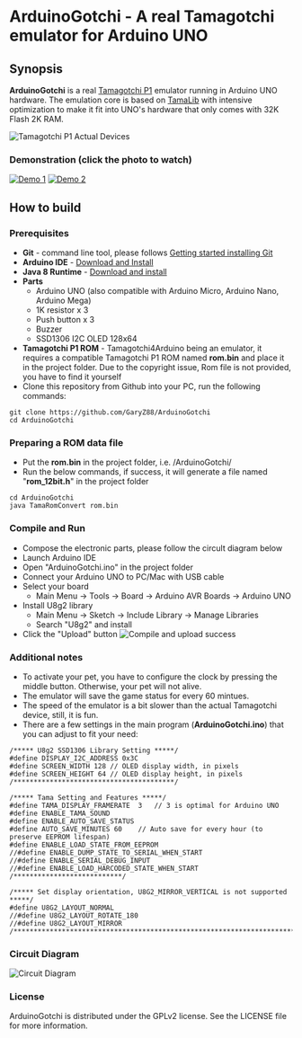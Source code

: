 # ArduinoGotchi - A real Tamagotchi emulator for Arduino UNO

## Synopsis

**ArduinoGotchi** is a real [Tamagotchi P1](https://tamagotchi.fandom.com/wiki/Tamagotchi_(1996_Pet)) emulator running in Arduino UNO hardware. The emulation core is based on [TamaLib](https://github.com/jcrona/tamalib) with intensive optimization to make it fit into UNO's hardware that only comes with 32K Flash 2K RAM.

![Tamagotchi P1 Actual Devices](../main/images/TamaP1_devices.jpg)

### Demonstration (click the photo to watch)
[![Demo 1](https://img.youtube.com/vi/MJvAr_od06M/0.jpg)](https://www.youtube.com/watch?v=MJvAr_od06M)
[![Demo 2](https://img.youtube.com/vi/ab3_0PLWAnc/0.jpg)](https://www.youtube.com/watch?v=ab3_0PLWAnc)

## How to build

### Prerequisites

- **Git** - command line tool, please follows [Getting started installing Git](https://git-scm.com/book/en/v2/Getting-Started-Installing-Git)
- **Arduino IDE** - [Download and Install](https://www.arduino.cc/en/software)
- **Java 8 Runtime** - [Download and install](https://www.oracle.com/java/technologies/javase/javase8-archive-downloads.html)
- **Parts**
  - Arduino UNO (also compatible with Arduino Micro, Arduino Nano, Arduino Mega)
  - 1K resistor x 3
  - Push button x 3
  - Buzzer 
  - SSD1306 I2C OLED 128x64  
- **Tamagotchi P1 ROM** - Tamagotchi4Arduino being an emulator, it requires a compatible Tamagotchi P1 ROM named 
**rom.bin** and place it in the project folder. Due to the copyright issue, Rom file is not provided, you have to find it yourself
- Clone this repository from Github into your PC, run the following commands:
```
git clone https://github.com/GaryZ88/ArduinoGotchi
cd ArduinoGotchi
```

### Preparing a ROM data file
- Put the **rom.bin** in the project folder, i.e. /ArduinoGotchi/
- Run the below commands, if success, it will generate a file named "**rom_12bit.h**" in the project folder
```
cd ArduinoGotchi
java TamaRomConvert rom.bin
```

### Compile and Run 
- Compose the electronic parts, please follow the circult diagram below
- Launch Arduino IDE
- Open "ArduinoGotchi.ino" in the project folder
- Connect your Arduino UNO to PC/Mac with USB cable
- Select your board
  - Main Menu -> Tools -> Board -> Arduino AVR Boards -> Arduino UNO
- Install U8g2 library
  - Main Menu -> Sketch -> Include Library -> Manage Libraries
  - Search "U8g2" and install
- Click the "Upload" button
![Compile and upload success](../main/images/Compile_and_upload.png)

### Additional notes
- To activate your pet, you have to configure the clock by pressing the middle button. Otherwise, your pet will not alive.
- The emulator will save the game status for every 60 mintues.
- The speed of the emulator is a bit slower than the actual Tamagotchi device, still, it is fun.
- There are a few settings in the main program (**ArduinoGotchi.ino**) that you can adjust to fit your need:
```
/***** U8g2 SSD1306 Library Setting *****/
#define DISPLAY_I2C_ADDRESS 0x3C
#define SCREEN_WIDTH 128 // OLED display width, in pixels
#define SCREEN_HEIGHT 64 // OLED display height, in pixels
/****************************************/

/***** Tama Setting and Features *****/
#define TAMA_DISPLAY_FRAMERATE  3   // 3 is optimal for Arduino UNO
#define ENABLE_TAMA_SOUND
#define ENABLE_AUTO_SAVE_STATUS
#define AUTO_SAVE_MINUTES 60    // Auto save for every hour (to preserve EEPROM lifespan)
#define ENABLE_LOAD_STATE_FROM_EEPROM 
//#define ENABLE_DUMP_STATE_TO_SERIAL_WHEN_START
//#define ENABLE_SERIAL_DEBUG_INPUT
//#define ENABLE_LOAD_HARCODED_STATE_WHEN_START
/***************************/

/***** Set display orientation, U8G2_MIRROR_VERTICAL is not supported *****/
#define U8G2_LAYOUT_NORMAL
//#define U8G2_LAYOUT_ROTATE_180
//#define U8G2_LAYOUT_MIRROR
/**************************************************************************/
```

### Circuit Diagram
![Circuit Diagram](../main/images/circuit_diagram_01.png)

### License
ArduinoGotchi is distributed under the GPLv2 license. See the LICENSE file for more information.
